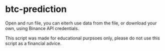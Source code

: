 # btc-prediction
Open and run file, you can eiterh use data from the file, or download your own, using Binance API credentials.

This script was made for educational purpsoes only, please do not use this script as a financial advice.
